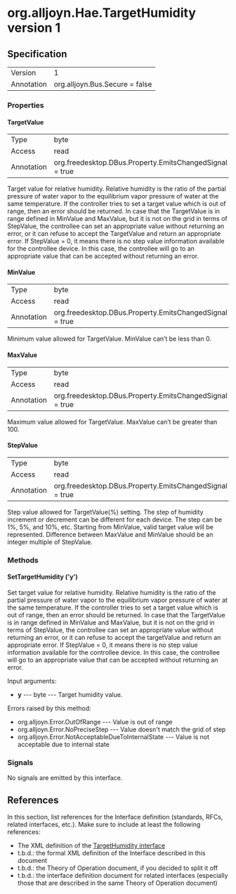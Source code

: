 # org.alljoyn.Hae.TargetHumidity version 1

## Specification

|                       |                                                                       |
|-----------------------|-----------------------------------------------------------------------|
| Version               | 1                                                                     |
| Annotation            | org.alljoyn.Bus.Secure = false                                        |

### Properties

#### TargetValue

|                       |                                                                       |
|-----------------------|-----------------------------------------------------------------------|
| Type                  | byte                                                           |
| Access                | read                                                                  |
| Annotation            | org.freedesktop.DBus.Property.EmitsChangedSignal = true               |

 Target value for relative humidity. Relative humidity is the ratio of the partial pressure of water vapor to the equilibrium vapor pressure of water at the same temperature. If the controller tries to set a target value which is out of range, then an error should be returned. In case that the TargetValue is in range defined in MinValue and MaxValue, but it is not on the grid in terms of StepValue, the controllee can set an appropriate value without returning an error, or it can refuse to accept the TargetValue and return an appropriate error. If StepValue = 0, it means there is no step value information available for the controllee device. In this case, the controllee will go to an appropriate value that can be accepted without returning an error.

#### MinValue

|                       |                                                                       |
|-----------------------|-----------------------------------------------------------------------|
| Type                  | byte                                                           |
| Access                | read                                                                  |
| Annotation            | org.freedesktop.DBus.Property.EmitsChangedSignal = true               |

Minimum value allowed for TargetValue. MinValue can’t be less than 0.

#### MaxValue

|                       |                                                                       |
|-----------------------|-----------------------------------------------------------------------|
| Type                  | byte                                                           |
| Access                | read                                                                  |
| Annotation            | org.freedesktop.DBus.Property.EmitsChangedSignal = true               |

Maximum value allowed for TargetValue. MaxValue can’t be greater than 100.

#### StepValue

|                       |                                                                       |
|-----------------------|-----------------------------------------------------------------------|
| Type                  | byte                                                           |
| Access                | read                                                                  |
| Annotation            | org.freedesktop.DBus.Property.EmitsChangedSignal = true               |

Step value allowed for TargetValue(%) setting. The step of humidity increment or decrement can be different for each device. The step can be 1%, 5%, and 10%, etc. Starting from MinValue, valid target value will be represented. Difference between MaxValue and MinValue should be an integer multiple of StepValue.

### Methods

#### SetTargetHumidity ('y')

Set target value for relative humidity. Relative humidity is the ratio of the partial pressure of water vapor to the equilibrium vapor pressure of water at the same temperature. If the controller tries to set a target value which is out of range, then an error should be returned. In case that the TargetValue is in range defined in MinValue and MaxValue, but it is not on the grid in terms of StepValue, the controllee can set an appropriate value without returning an error, or it can refuse to accept the targetValue and return an appropriate error. If StepValue = 0, it means there is no step value information available for the controllee device. In this case, the controllee will go to an appropriate value that can be accepted without returning an error.

Input arguments:
    
  * **y** --- byte --- Target humidity value.
  
Errors raised by this method:

  * org.alljoyn.Error.OutOfRange --- Value is out of range
  * org.alljoyn.Error.NoPreciseStep --- Value doesn't match the grid of step
  * org.alljoyn.Error.NotAcceptableDueToInternalState --- Value is not acceptable due to internal state
  

### Signals

No signals are emitted by this interface.

## References

In this section, list references for the Interface definition (standards, RFCs,
related interfaces, etc.). Make sure to include at least the following
references:

  * The XML definition of the [TargetHumidity interface](org.alljoyn.Hae.TargetHumidity-v1.xml)
  * t.b.d.: the formal XML definition of the Interface described in this document
  * t.b.d.: the Theory of Operation document, if you decided to split it off
  * t.b.d.: the interface definition document for related interfaces (especially those
    that are described in the same Theory of Operation document)

